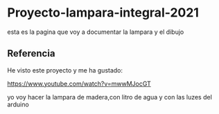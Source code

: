 # Proyecto-lampara-integral-2021


esta es la pagina que voy a documentar la lampara y el dibujo


## Referencia

He visto este proyecto y me ha gustado:

https://www.youtube.com/watch?v=mwwMJocGT

yo voy hacer la lampara de madera,con litro de agua y con las luzes del arduino
                                                                                                                                                 
